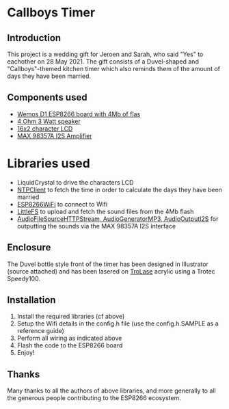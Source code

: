 # Callboys Timer

## Introduction

This project is a wedding gift for Jeroen and Sarah, who said "Yes" to eachother on 28 May 2021. The gift consists of a Duvel-shaped and "Callboys"-themed kitchen timer which also reminds them of the amount of days they have been married.

## Components used

- [Wemos D1 ESP8266 board with 4Mb of flas](https://shop.mchobby.be/en/wemos-lolin-esp/1221-wemos-d1-mini-esp-8266ex-4mb-flash-3232100012219.html)
- [4 Ohm 3 Watt speaker](https://www.adafruit.com/product/1314)
- [16x2 character LCD](https://www.adafruit.com/product/181)
- [MAX 98357A I2S Amplifier](https://www.adafruit.com/product/3006)

# Libraries used

- LiquidCrystal to drive the characters LCD
- [NTPClient](https://github.com/arduino-libraries/NTPClient) to fetch the time in order to calculate the days they have been married
- [ESP8266WiFi](https://github.com/ekstrand/ESP8266wifi) to connect to Wifi
- [LittleFS](https://github.com/littlefs-project/littlefs) to upload and fetch the sound files from the 4Mb flash
- [AudioFileSourceHTTPStream, AudioGeneratorMP3, AudioOutputI2S](https://github.com/earlephilhower/ESP8266Audio) for outputting the sounds via the MAX 98357A I2S interface

## Enclosure

The Duvel bottle style front of the timer has been designed in Illustrator (source attached) and has been lasered on [TroLase](https://www.troteclaser.com/en/knowledge/laser-parameters/) acrylic using a Trotec Speedy100.

## Installation

1. Install the required libraries (cf above)
2. Setup the Wifi details in the config.h file (use the config.h.SAMPLE as a reference guide)
3. Perform all wiring as indicated above
4. Flash the code to the ESP8266 board
5. Enjoy!

## Thanks

Many thanks to all the authors of above libraries, and more generally to all the generous people contributing to the ESP8266 ecosystem.



